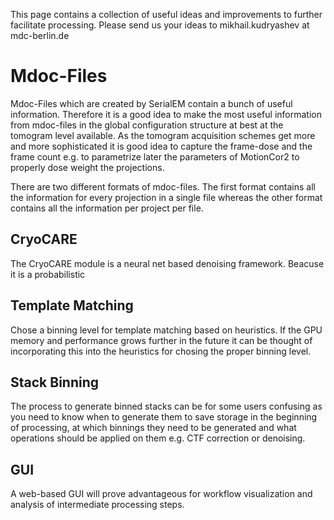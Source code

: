 This page contains a collection of useful ideas and improvements to further facilitate processing. Please send us your ideas to mikhail.kudryashev at mdc-berlin.de

# Mdoc-Files

Mdoc-Files which are created by SerialEM contain a bunch of useful information. Therefore it is a good idea to make the most useful information from mdoc-files in the global configuration structure at best at the tomogram level available. As the tomogram acquisition schemes get more and more sophisticated it is good idea to capture the frame-dose and the frame count e.g. to parametrize later the parameters of MotionCor2 to properly dose weight the projections.

There are two different formats of mdoc-files. The first format contains all the information for every projection in a single file whereas the other format contains all the information per project per file.

## CryoCARE

The CryoCARE module is a neural net based denoising framework. Beacuse it is a probabilistic

## Template Matching

Chose a binning level for template matching based on heuristics. If the GPU memory and performance grows further in the future it can be thought of incorporating this into the heuristics for chosing the proper binning level.

## Stack Binning

The process to generate binned stacks can be for some users confusing as you need to know when to generate them to save storage in the beginning of processing, at which binnings they need to be generated and what operations should be applied on them e.g. CTF correction or denoising.

## GUI

A web-based GUI will prove advantageous for workflow visualization and analysis of intermediate processing steps.
